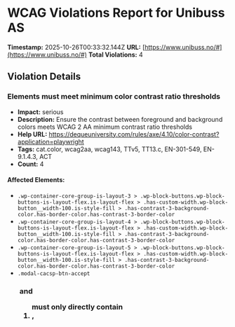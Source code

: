 # WCAG Violations Report for Unibuss AS

**Timestamp:** 2025-10-26T00:33:32.144Z
**URL:** [https://www.unibuss.no/#](https://www.unibuss.no/#)
**Total Violations:** 4

## Violation Details

### Elements must meet minimum color contrast ratio thresholds

- **Impact:** serious
- **Description:** Ensure the contrast between foreground and background colors meets WCAG 2 AA minimum contrast ratio thresholds
- **Help URL:** https://dequeuniversity.com/rules/axe/4.10/color-contrast?application=playwright
- **Tags:** cat.color, wcag2aa, wcag143, TTv5, TT13.c, EN-301-549, EN-9.1.4.3, ACT
- **Count:** 4

#### Affected Elements:

- `.wp-container-core-group-is-layout-3 > .wp-block-buttons.wp-block-buttons-is-layout-flex.is-layout-flex > .has-custom-width.wp-block-button__width-100.is-style-fill > .has-contrast-3-background-color.has-border-color.has-contrast-3-border-color`
- `.wp-container-core-group-is-layout-4 > .wp-block-buttons.wp-block-buttons-is-layout-flex.is-layout-flex > .has-custom-width.wp-block-button__width-100.is-style-fill > .has-contrast-3-background-color.has-border-color.has-contrast-3-border-color`
- `.wp-container-core-group-is-layout-5 > .wp-block-buttons.wp-block-buttons-is-layout-flex.is-layout-flex > .has-custom-width.wp-block-button__width-100.is-style-fill > .has-contrast-3-background-color.has-border-color.has-contrast-3-border-color`
- `.modal-cacsp-btn-accept`

### <ul> and <ol> must only directly contain <li>, <script> or <template> elements

- **Impact:** serious
- **Description:** Ensure that lists are structured correctly
- **Help URL:** https://dequeuniversity.com/rules/axe/4.10/list?application=playwright
- **Tags:** cat.structure, wcag2a, wcag131, EN-301-549, EN-9.1.3.1
- **Count:** 5

#### Affected Elements:

- `.wp-container-core-navigation-is-layout-2 > .wp-block-navigation__container.is-vertical`
- `.wp-container-core-navigation-is-layout-3 > .wp-block-navigation__container.is-vertical`
- `.wp-container-core-navigation-is-layout-4 > .wp-block-navigation__container.is-vertical`
- `.wp-container-core-navigation-is-layout-5 > .wp-block-navigation__container.is-vertical`
- `.wp-container-core-navigation-is-layout-6 > .wp-block-navigation__container.is-vertical:nth-child(1)`

### Page should contain a level-one heading

- **Impact:** moderate
- **Description:** Ensure that the page, or at least one of its frames contains a level-one heading
- **Help URL:** https://dequeuniversity.com/rules/axe/4.10/page-has-heading-one?application=playwright
- **Tags:** cat.semantics, best-practice
- **Count:** 1

#### Affected Elements:

- `html`

### All page content should be contained by landmarks

- **Impact:** moderate
- **Description:** Ensure all page content is contained by landmarks
- **Help URL:** https://dequeuniversity.com/rules/axe/4.10/region?application=playwright
- **Tags:** cat.keyboard, best-practice
- **Count:** 8

#### Affected Elements:

- `.modal-cacsp-box-info > .modal-cacsp-box-content`
- `.modal-cacsp-box-info > .modal-cacsp-btns`
- `.modal-cacsp-box-settings > .modal-cacsp-box-header`
- `.modal-cacsp-box-settings > .modal-cacsp-box-content`
- `.modal-cacsp-box-settings-list > ul > li:nth-child(1)`
- `.modal-cacsp-box-settings-list > ul > li:nth-child(3)`
- `.modal-cacsp-box-settings-list > ul > li:nth-child(4)`
- `.modal-cacsp-box-settings > .modal-cacsp-btns`
